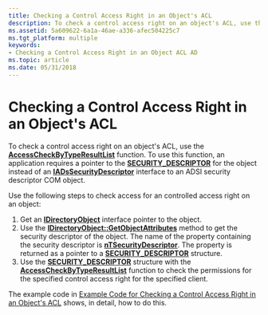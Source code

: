 ```yaml
---
title: Checking a Control Access Right in an Object's ACL
description: To check a control access right on an object's ACL, use the AccessCheckByTypeResultList function.
ms.assetid: 5a609622-6a1a-46ae-a336-afec504225c7
ms.tgt_platform: multiple
keywords:
- Checking a Control Access Right in an Object ACL AD
ms.topic: article
ms.date: 05/31/2018
---
```


# Checking a Control Access Right in an Object's ACL

To check a control access right on an object's ACL, use the [**AccessCheckByTypeResultList**](/windows/desktop/api/securitybaseapi/nf-securitybaseapi-accesscheckbytyperesultlist) function. To use this function, an application requires a pointer to the [**SECURITY\_DESCRIPTOR**](/windows/desktop/api/winnt/ns-winnt-security_descriptor) for the object instead of an [**IADsSecurityDescriptor**](/windows/desktop/api/iads/nn-iads-iadssecuritydescriptor) interface to an ADSI security descriptor COM object.

Use the following steps to check access for an controlled access right on an object:

1.  Get an [**IDirectoryObject**](/windows/desktop/api/iads/nn-iads-idirectoryobject) interface pointer to the object.
2.  Use the [**IDirectoryObject::GetObjectAttributes**](/windows/desktop/api/iads/nf-iads-idirectoryobject-getobjectattributes) method to get the security descriptor of the object. The name of the property containing the security descriptor is [**nTSecurityDescriptor**](/windows/desktop/ADSchema/a-ntsecuritydescriptor). The property is returned as a pointer to a [**SECURITY\_DESCRIPTOR**](/windows/desktop/api/winnt/ns-winnt-security_descriptor) structure.
3.  Use the [**SECURITY\_DESCRIPTOR**](/windows/desktop/api/winnt/ns-winnt-security_descriptor) structure with the [**AccessCheckByTypeResultList**](/windows/desktop/api/securitybaseapi/nf-securitybaseapi-accesscheckbytyperesultlist) function to check the permissions for the specified control access right for the specified client.

The example code in [Example Code for Checking a Control Access Right in an Object's ACL](example-code-for-checking-a-control-access-right-in-an-objectampaposs-acl.md) shows, in detail, how to do this.

 

 